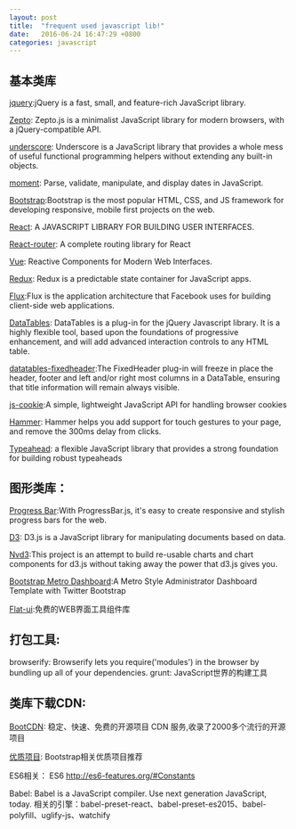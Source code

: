 ```yaml
---
layout: post
title:  "frequent used javascript lib!"
date:   2016-06-24 16:47:29 +0800
categories: javascript
---
```


## 基本类库

[jquery][jquery]:jQuery is a fast, small, and feature-rich JavaScript library.

[Zepto][zepto]: Zepto.js is a minimalist JavaScript library for modern browsers, with a jQuery-compatible API.

[underscore][underscore]: Underscore is a JavaScript library that provides a whole mess of useful functional programming helpers without extending any built-in objects.

[moment][moment]: Parse, validate, manipulate, and display dates in JavaScript.

[Bootstrap][bootstrap]:Bootstrap is the most popular HTML, CSS, and JS framework for developing responsive, mobile first projects on the web.

[React][react]: A JAVASCRIPT LIBRARY FOR BUILDING USER INTERFACES.

[React-router][react-router]: A complete routing library for React

[Vue][vue]: Reactive Components for Modern Web Interfaces.

[Redux][redux]: Redux is a predictable state container for JavaScript apps. 

[Flux][flux]:Flux is the application architecture that Facebook uses for building client-side web applications.

[DataTables][datatable]: 
DataTables is a plug-in for the jQuery Javascript library. It is a highly flexible tool, based upon the foundations of progressive enhancement, and will add advanced interaction controls to any HTML table.

[datatables-fixedheader][datatables-fixedheader]:The FixedHeader plug-in will freeze in place the header, footer and left and/or right most columns in a DataTable, ensuring that title information will remain always visible.

[js-cookie][js-cookie]:A simple, lightweight JavaScript API for handling browser cookies

[Hammer][hammer]: Hammer helps you add support for touch gestures to your page, and remove the 300ms delay from clicks.

[Typeahead][typeahead]: a flexible JavaScript library that provides a strong foundation for building robust typeaheads 

## 图形类库：
[Progress Bar][progress-bar]:With ProgressBar.js, it's easy to create responsive and stylish progress bars for the web. 

[D3][d3]: D3.js is a JavaScript library for manipulating documents based on data.
  
[Nvd3][nvd3]:This project is an attempt to build re-usable charts and chart components for d3.js without taking away the power that d3.js gives you. 

[Bootstrap Metro Dashboard][metro-dashboard]:A Metro Style Administrator Dashboard Template with Twitter Bootstrap

[Flat-ui][Flat-ui]:免费的WEB界面工具组件库

## 打包工具:
browserify: Browserify lets you require('modules') in the browser by bundling up all of your dependencies.
grunt: JavaScript世界的构建工具

## 类库下载CDN:

[BootCDN][bootcdn]: 稳定、快速、免费的开源项目 CDN 服务,收录了2000多个流行的开源项目

[优质项目][bootstrap]: Bootstrap相关优质项目推荐

 ES6相关：
 ES6 http://es6-features.org/#Constants
 
 Babel: Babel is a JavaScript compiler.
Use next generation JavaScript, today. 相关的引擎：babel-preset-react、babel-preset-es2015、babel-polyfill、uglify-js、watchify 

[jquery]: https://jquery.com/
[zepto]: http://zeptojs.com/ 
[underscore]: http://underscorejs.org/
[moment]: http://momentjs.com/ 
[bootcdn]: http://www.bootcdn.cn/ 
[bootstrap]:http://www.bootcss.com/
[react]: https://facebook.github.io/react/ 
[vue]: http://vuejs.org/
[redux]: http://redux.js.org/
[flux]:https://facebook.github.io/flux/docs/overview.html 
[datatable]: https://datatables.net/ 
[datatables-fixedheader]: https://datatables.net/extensions/fixedheader/ 
[js-cookie]:https://github.com/js-cookie/js-cookie
[react-router]:https://github.com/reactjs/react-router
[browserify]: http://browserify.org/ 
[grunt]: http://www.gruntjs.net/
[babel]: https://babeljs.io/ 
[progress-bar]:https://kimmobrunfeldt.github.io/progressbar.js/ 
[hammer]:http://hammerjs.github.io/ 
[d3]:https://d3js.org/ 
[nvd3]:http://nvd3.org/ 
[metro-dashboard]:https://github.com/jiji262/Bootstrap_Metro_Dashboard 
[Flat-ui]:http://www.bootcss.com/p/flat-ui/
[typeahead]:http://twitter.github.io/typeahead.js/










